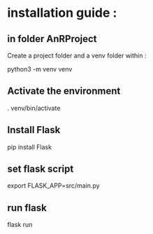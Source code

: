 # installation guide : #

## in folder AnRProject 
Create a project folder and a venv folder within : 

python3 -m venv venv

## Activate the environment

. venv/bin/activate

## Install Flask

pip install Flask

## set flask script 

export FLASK_APP=src/main.py

## run flask 

flask run
